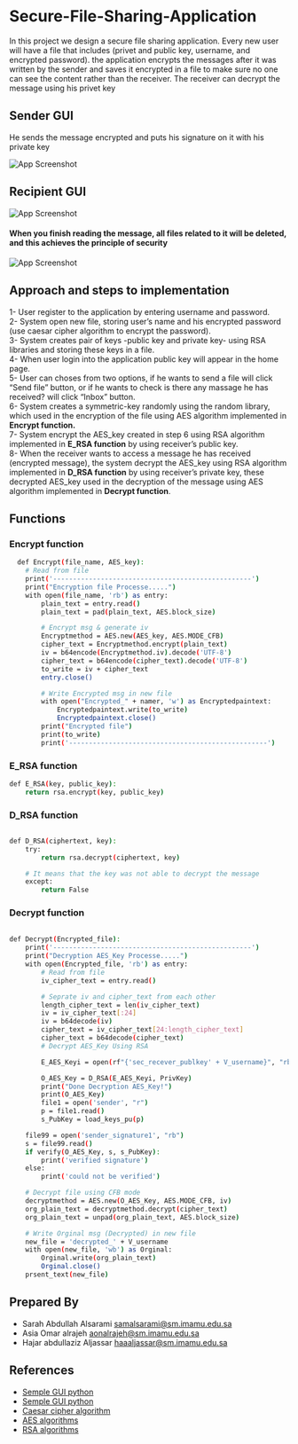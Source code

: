 # Secure-File-Sharing-Application
In this project we design a secure file sharing application. Every new user will have a file  that includes (privet and public key, username, and encrypted password). the application  encrypts the messages after it was written by the sender and saves it encrypted in a file to  make sure no one can see the content rather than the receiver. The receiver can decrypt the  message using his privet key

## Sender GUI
He sends the message encrypted and puts his signature on it with his private key

![App Screenshot](https://l.top4top.io/p_2365v2v381.png)

## Recipient GUI

![App Screenshot](https://a.top4top.io/p_2365o59rc2.png)

#### When you finish reading the message, all files related to it will be deleted, and this achieves the principle of security
![App Screenshot](https://a.top4top.io/p_23655bkup1.png)

## Approach and steps to implementation
 1- User register to the application by entering username and password.\
2- System open new file, storing user’s name and his encrypted password (use caesar 
cipher algorithm to encrypt the password).\
3- System creates pair of keys -public key and private key- using RSA libraries and
storing these keys in a file.\
4- When user login into the application public key will appear in the home page.\
5- User can choses from two options, if he wants to send a file will click “Send file” 
button, or if he wants to check is there any massage he has received? will click 
“Inbox” button. \
6- System creates a symmetric-key randomly using the random library, which used in 
the encryption of the file using AES algorithm implemented in **Encrypt function.**\
7- System encrypt the AES_key created in step 6 using RSA algorithm implemented in 
**E_RSA function** by using receiver’s public key.\
8- When the receiver wants to access a message he has received (encrypted message), 
the system decrypt the AES_key using RSA algorithm implemented in **D_RSA
function** by using receiver’s private key, these decrypted AES_key used in the 
decryption of the message using AES algorithm implemented in **Decrypt function**.
## Functions
### Encrypt function

```bash
  def Encrypt(file_name, AES_key):
    # Read from file
    print('--------------------------------------------------')
    print("Encryption file Processe.....")
    with open(file_name, 'rb') as entry:
        plain_text = entry.read()
        plain_text = pad(plain_text, AES.block_size)

        # Encrypt msg & generate iv
        Encryptmethod = AES.new(AES_key, AES.MODE_CFB)
        cipher_text = Encryptmethod.encrypt(plain_text)
        iv = b64encode(Encryptmethod.iv).decode('UTF-8')
        cipher_text = b64encode(cipher_text).decode('UTF-8')
        to_write = iv + cipher_text
        entry.close()

        # Write Encrypted msg in new file
        with open("Encrypted_" + namer, 'w') as Encryptedpaintext:
            Encryptedpaintext.write(to_write)
            Encryptedpaintext.close()
        print("Encrypted file")
        print(to_write)
        print('--------------------------------------------------')

```

### E_RSA function

```bash
def E_RSA(key, public_key):
    return rsa.encrypt(key, public_key)

```

### D_RSA function

```bash

def D_RSA(ciphertext, key):
    try:
        return rsa.decrypt(ciphertext, key)

    # It means that the key was not able to decrypt the message
    except:
        return False

```
### Decrypt function

```bash
  
def Decrypt(Encrypted_file):
    print('--------------------------------------------------')
    print("Decryption AES_Key Processe.....")
    with open(Encrypted_file, 'rb') as entry:
        # Read from file
        iv_cipher_text = entry.read()

        # Seprate iv and cipher_text from each other
        length_cipher_text = len(iv_cipher_text)
        iv = iv_cipher_text[:24]
        iv = b64decode(iv)
        cipher_text = iv_cipher_text[24:length_cipher_text]
        cipher_text = b64decode(cipher_text)
        # Decrypt AES_Key Using RSA

        E_AES_Keyi = open(rf"{'sec_recever_publkey' + V_username}", "rb").read()

        O_AES_Key = D_RSA(E_AES_Keyi, PrivKey)
        print("Done Decryption AES_Key!")
        print(O_AES_Key)
        file1 = open('sender', "r")
        p = file1.read()
        s_PubKey = load_keys_pu(p)

    file99 = open('sender_signature1', "rb")
    s = file99.read()
    if verify(O_AES_Key, s, s_PubKey):
        print('verified signature')
    else:
        print('could not be verified')

    # Decrypt file using CFB mode
    decryptmethod = AES.new(O_AES_Key, AES.MODE_CFB, iv)
    org_plain_text = decryptmethod.decrypt(cipher_text)
    org_plain_text = unpad(org_plain_text, AES.block_size)

    # Write Orginal msg (Decrypted) in new file
    new_file = 'decrypted_' + V_username
    with open(new_file, 'wb') as Orginal:
        Orginal.write(org_plain_text)
        Orginal.close()
    prsent_text(new_file)
```

## Prepared By 
- Sarah Abdullah Alsarami    samalsarami@sm.imamu.edu.sa
- Asia Omar alrajeh      aonalrajeh@sm.imamu.edu.sa
- Hajar abdullaziz Aljassar  haaaljassar@sm.imamu.edu.sa
## References 
- [Semple GUI python ](https://www.simplifiedpython.net/python-gui-login/)
- [Semple GUI python ](https://www.tutussfunny.com/login-form-using-python-tkinter/)
- [Caesar cipher algorithm](https://stackoverflow.com/questions/8886947/caesar-cipher-function-in-python)
- [AES algorithms]( https://www.youtube.com/watch?app=desktop&v=F2av7TaVc5Q)
- [RSA algorithms]( https://www.section.io/engineering-education/rsa-encryption-and-decryption-in-python)
